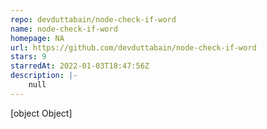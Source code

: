 ```yaml
---
repo: devduttabain/node-check-if-word
name: node-check-if-word
homepage: NA
url: https://github.com/devduttabain/node-check-if-word
stars: 9
starredAt: 2022-01-03T18:47:56Z
description: |-
    null
---
```


[object Object]
